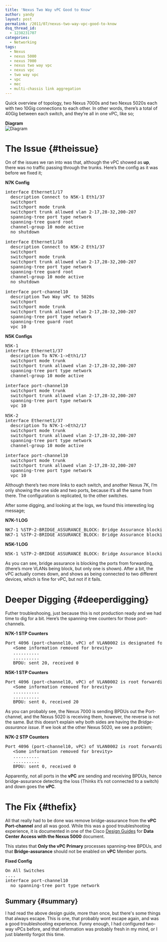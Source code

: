 ```yaml
---
title: 'Nexus Two Way vPC Good to Know'
author: yandy
layout: post
permalink: /2011/07/nexus-two-way-vpc-good-to-know
dsq_thread_id:
  - 1238231707
categories:
  - Networking
tags:
  - Nexus
  - nexus 5000
  - nexus 7000
  - nexus two way vpc
  - nexus vpc
  - two way vpc
  - vpc
  - mec
  - multi-chassis link aggregation
---
```

Quick overview of topology, two Nexus 7000s and two Nexus 5020s each with two 10Gig connections to each other. In other words, there&#8217;s a total of 40Gig between each switch, and they&#8217;re all in one vPC, like so;

**Diagram**  
<img id="diagram" src="{{ site.url }}/assets/images/Two_Way_vPC.png" alt="Diagram" title="" />
<!--more-->

# The Issue {#theissue}

On of the issues we ran into was that, although the vPC showed as **up**, there was no traffic passing through the trunks. Here&#8217;s the config as it was before we fixed it;

**N7K Config**

<pre lang="plain">interface Ethernet1/17
  description Connect to N5K-1 Eth1/37
  switchport
  switchport mode trunk
  switchport trunk allowed vlan 2-17,28-32,200-207
  spanning-tree port type network
  spanning-tree guard root
  channel-group 10 mode active
  no shutdown

interface Ethernet1/18
  description Connect to N5K-2 Eth1/37
  switchport
  switchport mode trunk
  switchport trunk allowed vlan 2-17,28-32,200-207
  spanning-tree port type network
  spanning-tree guard root
  channel-group 10 mode active
  no shutdown

interface port-channel10
  description Two Way vPC to 5020s
  switchport
  switchport mode trunk
  switchport trunk allowed vlan 2-17,28-32,200-207
  spanning-tree port type network
  spanning-tree guard root
  vpc 10
</pre>

**N5K Configs**

<pre lang="plain">N5K-1
interface Ethernet1/37
  description To N7K-1->Eth1/17
  switchport mode trunk
  switchport trunk allowed vlan 2-17,28-32,200-207
  spanning-tree port type network
  channel-group 10 mode active

interface port-channel10
  switchport mode trunk
  switchport trunk allowed vlan 2-17,28-32,200-207
  spanning-tree port type network
  vpc 10

N5K-2
interface Ethernet1/37
  description To N7K-1->Eth2/17
  switchport mode trunk
  switchport trunk allowed vlan 2-17,28-32,200-207
  spanning-tree port type network
  channel-group 10 mode active

interface port-channel10
  switchport mode trunk
  switchport trunk allowed vlan 2-17,28-32,200-207
  spanning-tree port type network
  vpc 10
</pre>

Although there&#8217;s two more links to each switch, and another Nexus 7K, I&#8217;m only showing the one side and two ports, because it&#8217;s all the same from there. The configuration is replicated, to the other switches.

After some digging, and looking at the logs, we found this interesting log message;

**N7K-1 LOG**

<pre lang="plain">NK7-1 %STP-2-BRIDGE_ASSURANCE_BLOCK: Bridge Assurance blocking port port-channel10 VLAN: 2
NK7-1 %STP-2-BRIDGE_ASSURANCE_BLOCK: Bridge Assurance blocking port port-channel10 VLAN: 2
</pre>

**N5K-1 LOG**

<pre lang="plain">N5K-1 %STP-2-BRIDGE_ASSURANCE_BLOCK: Bridge Assurance blocking port Po10 VLAN: 2
</pre>

As you can see, bridge assurance is blocking the ports from forwarding, (there&#8217;s more VLANs being block, but only one is shown). After a bit, the vPC actually comes down, and shows as being connected to two different devices, which is fine for vPC, but not if it fails.

# Deeper Digging {#deeperdigging}

Futher troubleshooing, just because this is not production ready and we had time to dig for a bit. Here&#8217;s the spanning-tree counters for those port-channels.

**N7K-1 STP Counters**

<pre lang="plain">Port 4096 (port-channel10, vPC) of VLAN0002 is designated forwarding 
   &lt;Some information removed for brevity>
   ..........
   ..........
   BPDU: sent 20, received 0
</pre>

**N5K-1 STP Counters**

<pre lang="plain">Port 4096 (port-channel10, vPC) of VLAN0002 is root forwarding 
   &lt;Some information removed for brevity>
   ..........
   ..........
   BPDU: sent 0, received 20
</pre>

As you can probably see, the Nexus 7000 is sending BPDUs out the Port-channel, and the Nexus 5020 is receiving them, however, the reverse is not the same. But this doesn&#8217;t explain why both sides are having the *Bridge-assurance issue*. If we look at the other Nexus 5020, we see a problem;

**N7K-2 STP Counters**

<pre lang="plain">Port 4096 (port-channel10, vPC) of VLAN0002 is root forwarding 
   &lt;Some information removed for brevity>
   ..........
   ..........
   BPDU: sent 0, received 0
</pre>

Apparently, not all ports in the **vPC** are sending and receiving BPDUs, hence bridge-assurance detecting the loss (Thinks it&#8217;s not connected to a switch) and down goes the **vPC**.

# The Fix {#thefix}

All that really had to be done was remove bridge-assurance from the **vPC Port-channel** and all was good. While this was a good troubleshooting experience, it is documented in one of the Cisco <a href="http%3A%2F%2Fwww.cisco.com%2Fen%2FUS%2Fprod%2Fcollateral%2Fswitches%2Fps9441%2Fps9670%2FC07-572829-01_Design_N5K_N2K_vPC_DG.pdf" target="blank">Design Guides</a> for **Data Center Access with the Nexus 5000** document.

This states that **Only the vPC Primary** processes spanning-tree BPDUs, and that **Bridge-assurance** should not be enabled on **vPC** Member ports.

**Fixed Config**

<pre lang="plain">On All Switches
....
interface port-channel10
  no spanning-tree port type network
</pre>

## Summary {#summary}

I had read the above design guide, more than once, but there's some things that always escape. This is one, that probably wont escape again, and was a good troubleshooting experience. Funny enough, I had configured two-way vPCs before, and that information was probably fresh in my mind, or I just blatently forgot this time.